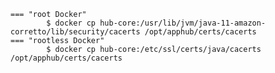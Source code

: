     === "root Docker"
            $ docker cp hub-core:/usr/lib/jvm/java-11-amazon-corretto/lib/security/cacerts /opt/apphub/certs/cacerts
    === "rootless Docker"
            $ docker cp hub-core:/etc/ssl/certs/java/cacerts /opt/apphub/certs/cacerts